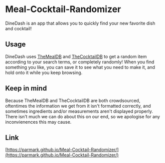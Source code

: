 # Meal-Cocktail-Randomizer
DineDash is an app that allows you to quickly find your new favorite dish and cocktail!

## Usage
DineDash uses [TheMealDB](https://www.themealdb.com/) and [TheCocktailDB](https://www.thecocktaildb.com/)
to get a random item according to your search terms, or completely randomly!
When you find something you like, you can save it to see what you need to make it, and hold onto it while you keep browsing.

## Keep in mind
Because TheMealDB and TheCocktailDB are both crowdsourced, oftentimes the information we get from it isn't formatted correctly,
and sometimes ingredients and/or measurements aren't displayed properly.
There isn't much we can do about this on our end, so we apologise for any inconvienences this may cause.

## Link
[https://parmark.github.io/Meal-Cocktail-Randomizer/](https://parmark.github.io/Meal-Cocktail-Randomizer/)
